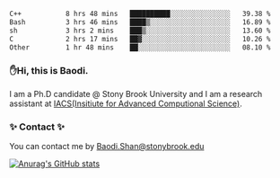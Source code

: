 <!--START_SECTION:waka-->

```txt
C++           8 hrs 48 mins   ██████████░░░░░░░░░░░░░░░   39.38 %
Bash          3 hrs 46 mins   ████▒░░░░░░░░░░░░░░░░░░░░   16.89 %
sh            3 hrs 2 mins    ███▒░░░░░░░░░░░░░░░░░░░░░   13.60 %
C             2 hrs 17 mins   ██▓░░░░░░░░░░░░░░░░░░░░░░   10.26 %
Other         1 hr 48 mins    ██░░░░░░░░░░░░░░░░░░░░░░░   08.10 %
```

<!--END_SECTION:waka-->

### ✋Hi, this is Baodi. 

I am a Ph.D candidate @ Stony Brook University and I am a research assistant at [IACS(Insitiute for Advanced Computional Science)](https://iacs.stonybrook.edu/).

### ✨ Contact ✨

You can contact me by [Baodi.Shan@stonybrook.edu](mailto:Baodi.Shan@stonybrook.edu)

[![Anurag's GitHub stats](https://github-readme-stats.vercel.app/api?username=lwshanbd&theme=jolly&show_icons=true&count_private=true&include_all_commits=true)](https://github.com/anuraghazra/github-readme-stats)



<!--
**lwshanbd/lwshanbd** is a ✨ _special_ ✨ repository because its `README.md` (this file) appears on your GitHub profile.

Here are some ideas to get you started:

- 🔭 I’m currently working on ...
- 🌱 I’m currently learning ...
- 👯 I’m looking to collaborate on ...
- 🤔 I’m looking for help with ...
- 💬 Ask me about ...
- 📫 How to reach me: ...
- 😄 Pronouns: ...
- ⚡ Fun fact: ...
-->
